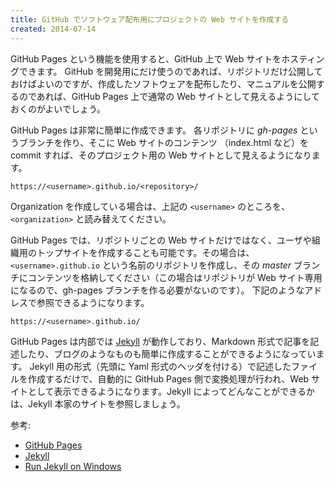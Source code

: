 ```yaml
---
title: GitHub でソフトウェア配布用にプロジェクトの Web サイトを作成する
created: 2014-07-14
---
```


GitHub Pages という機能を使用すると、GitHub 上で Web サイトをホスティングできます。
GitHub を開発用にだけ使うのであれば、リポジトリだけ公開しておけばよいのですが、作成したソフトウェアを配布したり、マニュアルを公開するのであれば、GitHub Pages 上で通常の Web サイトとして見えるようにしておくのがよいでしょう。

GitHub Pages は非常に簡単に作成できます。
各リポジトリに *gh-pages* というブランチを作り、そこに Web サイトのコンテンツ （index.html など）を commit すれば、そのプロジェクト用の Web サイトとして見えるようになります。

```
https://<username>.github.io/<repository>/
```

Organization を作成している場合は、上記の ```<username>``` のところを、```<organization>``` と読み替えてください。

GitHub Pages では、リポジトリごとの Web サイトだけではなく、ユーザや組織用のトップサイトを作成することも可能です。その場合は、```<username>.github.io``` という名前のリポジトリを作成し、その *master* ブランチにコンテンツを格納してください（この場合はリポジトリが Web サイト専用になるので、gh-pages ブランチを作る必要がないのです）。
下記のようなアドレスで参照できるようになります。

```
https://<username>.github.io/
```

GitHub Pages は内部では [Jekyll](http://jekyllrb.com/) が動作しており、Markdown 形式で記事を記述したり、ブログのようなものも簡単に作成することができるようになっています。
Jekyll 用の形式（先頭に Yaml 形式のヘッダを付ける）で記述したファイルを作成するだけで、自動的に GitHub Pages 側で変換処理が行われ、Web サイトとして表示できるようになります。Jekyll によってどんなことができるかは、Jekyll 本家のサイトを参照しましょう。

参考:

* [GitHub Pages](https://pages.github.com)
* [Jekyll](http://jekyllrb.com/)
* [Run Jekyll on Windows](http://jekyll-windows.juthilo.com/)

